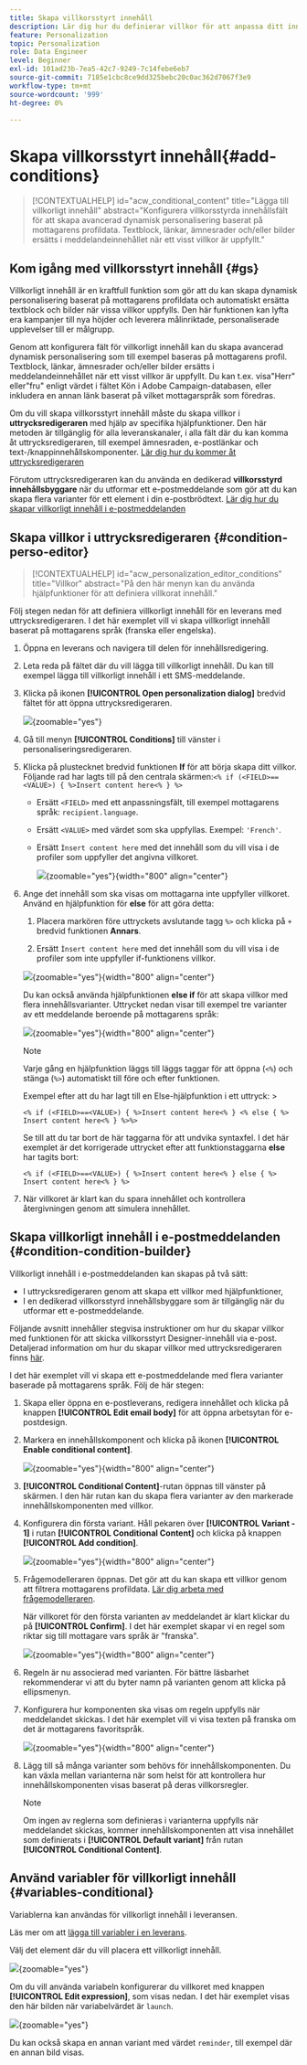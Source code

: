 ```yaml
---
title: Skapa villkorsstyrt innehåll
description: Lär dig hur du definierar villkor för att anpassa ditt innehåll i Adobe Campaign Web
feature: Personalization
topic: Personalization
role: Data Engineer
level: Beginner
exl-id: 101ad23b-7ea5-42c7-9249-7c14febe6eb7
source-git-commit: 7185e1cbc8ce9dd325bebc20c0ac362d7067f3e9
workflow-type: tm+mt
source-wordcount: '999'
ht-degree: 0%

---
```


# Skapa villkorsstyrt innehåll{#add-conditions}

>[!CONTEXTUALHELP]
>id="acw_conditional_content"
>title="Lägga till villkorligt innehåll"
>abstract="Konfigurera villkorsstyrda innehållsfält för att skapa avancerad dynamisk personalisering baserat på mottagarens profildata. Textblock, länkar, ämnesrader och/eller bilder ersätts i meddelandeinnehållet när ett visst villkor är uppfyllt."

## Kom igång med villkorsstyrt innehåll {#gs}

Villkorligt innehåll är en kraftfull funktion som gör att du kan skapa dynamisk personalisering baserat på mottagarens profildata och automatiskt ersätta textblock och bilder när vissa villkor uppfylls. Den här funktionen kan lyfta era kampanjer till nya höjder och leverera målinriktade, personaliserade upplevelser till er målgrupp.

Genom att konfigurera fält för villkorligt innehåll kan du skapa avancerad dynamisk personalisering som till exempel baseras på mottagarens profil. Textblock, länkar, ämnesrader och/eller bilder ersätts i meddelandeinnehållet när ett visst villkor är uppfyllt. Du kan t.ex. visa&quot;Herr&quot; eller&quot;fru&quot; enligt värdet i fältet Kön i Adobe Campaign-databasen, eller inkludera en annan länk baserat på vilket mottagarspråk som föredras.

Om du vill skapa villkorsstyrt innehåll måste du skapa villkor i **uttrycksredigeraren** med hjälp av specifika hjälpfunktioner. Den här metoden är tillgänglig för alla leveranskanaler, i alla fält där du kan komma åt uttrycksredigeraren, till exempel ämnesraden, e-postlänkar och text-/knappinnehållskomponenter. [Lär dig hur du kommer åt uttrycksredigeraren](gs-personalization.md#access)

Förutom uttrycksredigeraren kan du använda en dedikerad **villkorsstyrd innehållsbyggare** när du utformar ett e-postmeddelande som gör att du kan skapa flera varianter för ett element i din e-postbrödtext. [Lär dig hur du skapar villkorligt innehåll i e-postmeddelanden](#condition-condition-builder)

## Skapa villkor i uttrycksredigeraren {#condition-perso-editor}

>[!CONTEXTUALHELP]
>id="acw_personalization_editor_conditions"
>title="Villkor"
>abstract="På den här menyn kan du använda hjälpfunktioner för att definiera villkorat innehåll."

Följ stegen nedan för att definiera villkorligt innehåll för en leverans med uttrycksredigeraren. I det här exemplet vill vi skapa villkorligt innehåll baserat på mottagarens språk (franska eller engelska).

1. Öppna en leverans och navigera till delen för innehållsredigering.

1. Leta reda på fältet där du vill lägga till villkorligt innehåll. Du kan till exempel lägga till villkorligt innehåll i ett SMS-meddelande.

1. Klicka på ikonen **[!UICONTROL Open personalization dialog]** bredvid fältet för att öppna uttrycksredigeraren.

   ![](assets/open-perso-editor-sms.png){zoomable="yes"}

1. Gå till menyn **[!UICONTROL Conditions]** till vänster i personaliseringsredigeraren.

1. Klicka på plustecknet bredvid funktionen **If** för att börja skapa ditt villkor. Följande rad har lagts till på den centrala skärmen:`<% if (<FIELD>==<VALUE>) { %>Insert content here<% } %>`

   * Ersätt `<FIELD>` med ett anpassningsfält, till exempel mottagarens språk: `recipient.language`.
   * Ersätt `<VALUE>` med värdet som ska uppfyllas. Exempel: `'French'`.
   * Ersätt `Ìnsert content here` med det innehåll som du vill visa i de profiler som uppfyller det angivna villkoret.

     ![](assets/condition-sample1.png){zoomable="yes"}{width="800" align="center"}

1. Ange det innehåll som ska visas om mottagarna inte uppfyller villkoret. Använd en hjälpfunktion för **else** för att göra detta:

   1. Placera markören före uttryckets avslutande tagg `%>` och klicka på `+` bredvid funktionen **Annars**.

   1. Ersätt `Ìnsert content here` med det innehåll som du vill visa i de profiler som inte uppfyller if-funktionens villkor.

   ![](assets/condition-sample2.png){zoomable="yes"}{width="800" align="center"}

   Du kan också använda hjälpfunktionen **else if** för att skapa villkor med flera innehållsvarianter. Uttrycket nedan visar till exempel tre varianter av ett meddelande beroende på mottagarens språk:

   ![](assets/condition-sample3.png){zoomable="yes"}{width="800" align="center"}

   >[!NOTE]
   >
   >Varje gång en hjälpfunktion läggs till läggs taggar för att öppna (`<%`) och stänga (`%>`) automatiskt till före och efter funktionen.
   >
   >Exempel efter att du har lagt till en Else-hjälpfunktion i ett uttryck: >
   >
   >`<% if (<FIELD>==<VALUE>) { %>Insert content here<% } <% else { %> Insert content here<% } %>%>`
   >
   >Se till att du tar bort de här taggarna för att undvika syntaxfel. I det här exemplet är det korrigerade uttrycket efter att funktionstaggarna **else** har tagits bort:
   >
   >`<% if (<FIELD>==<VALUE>) { %>Insert content here<% } else { %> Insert content here<% } %>`

1. När villkoret är klart kan du spara innehållet och kontrollera återgivningen genom att simulera innehållet.

## Skapa villkorligt innehåll i e-postmeddelanden {#condition-condition-builder}

Villkorligt innehåll i e-postmeddelanden kan skapas på två sätt:
* I uttrycksredigeraren genom att skapa ett villkor med hjälpfunktioner,
* I en dedikerad villkorsstyrd innehållsbyggare som är tillgänglig när du utformar ett e-postmeddelande.

Följande avsnitt innehåller stegvisa instruktioner om hur du skapar villkor med funktionen för att skicka villkorsstyrt Designer-innehåll via e-post. Detaljerad information om hur du skapar villkor med uttrycksredigeraren finns [här](#condition-perso-editor).

I det här exemplet vill vi skapa ett e-postmeddelande med flera varianter baserade på mottagarens språk. Följ de här stegen:

1. Skapa eller öppna en e-postleverans, redigera innehållet och klicka på knappen **[!UICONTROL Edit email body]** för att öppna arbetsytan för e-postdesign.

1. Markera en innehållskomponent och klicka på ikonen **[!UICONTROL Enable conditional content]**.

   ![](assets/condition-email-enable.png){zoomable="yes"}{width="800" align="center"}

1. **[!UICONTROL Conditional Content]**-rutan öppnas till vänster på skärmen. I den här rutan kan du skapa flera varianter av den markerade innehållskomponenten med villkor.

1. Konfigurera din första variant. Håll pekaren över **[!UICONTROL Variant - 1]** i rutan **[!UICONTROL Conditional Content]** och klicka på knappen **[!UICONTROL Add condition]**.

   ![](assets/condition-add-condition.png){zoomable="yes"}{width="800" align="center"}

1. Frågemodelleraren öppnas. Det gör att du kan skapa ett villkor genom att filtrera mottagarens profildata. [Lär dig arbeta med frågemodelleraren](../query/query-modeler-overview.md).

   När villkoret för den första varianten av meddelandet är klart klickar du på **[!UICONTROL Confirm]**. I det här exemplet skapar vi en regel som riktar sig till mottagare vars språk är &quot;franska&quot;.

   ![](assets/condition-example.png){zoomable="yes"}{width="800" align="center"}

1. Regeln är nu associerad med varianten. För bättre läsbarhet rekommenderar vi att du byter namn på varianten genom att klicka på ellipsmenyn.

1. Konfigurera hur komponenten ska visas om regeln uppfylls när meddelandet skickas. I det här exemplet vill vi visa texten på franska om det är mottagarens favoritspråk.

   ![](assets/condition-email-variant1.png){zoomable="yes"}{width="800" align="center"}

1. Lägg till så många varianter som behövs för innehållskomponenten. Du kan växla mellan varianterna när som helst för att kontrollera hur innehållskomponenten visas baserat på deras villkorsregler.

   >[!NOTE]
   >Om ingen av reglerna som definieras i varianterna uppfylls när meddelandet skickas, kommer innehållskomponenten att visa innehållet som definierats i **[!UICONTROL Default variant]** från rutan **[!UICONTROL Conditional Content]**.

## Använd variabler för villkorligt innehåll {#variables-conditional}

Variablerna kan användas för villkorligt innehåll i leveransen.

Läs mer om att [lägga till variabler i en leverans](../advanced-settings/delivery-settings.md#variables-delivery).

Välj det element där du vill placera ett villkorligt innehåll.

![](assets/variables-conditional.png){zoomable="yes"}

Om du vill använda variabeln konfigurerar du villkoret med knappen **[!UICONTROL Edit expression]**, som visas nedan.
I det här exemplet visas den här bilden när variabelvärdet är `launch`.

![](assets/variables-condition.png){zoomable="yes"}

Du kan också skapa en annan variant med värdet `reminder`, till exempel där en annan bild visas.

